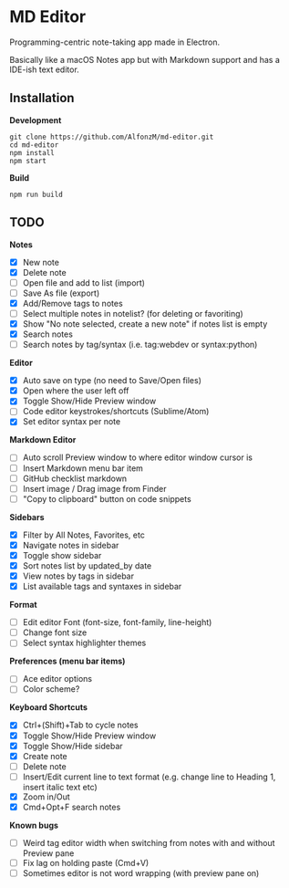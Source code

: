 MD Editor
===============

Programming-centric note-taking app made in Electron.

Basically like a macOS Notes app but with Markdown support and has a IDE-ish text editor.

## Installation

__Development__

```
git clone https://github.com/AlfonzM/md-editor.git
cd md-editor
npm install
npm start
```

__Build__

```
npm run build
```

## TODO

__Notes__
- [x] New note
- [x] Delete note
- [ ] Open file and add to list (import)
- [ ] Save As file (export)
- [x] Add/Remove tags to notes
- [ ] Select multiple notes in notelist? (for deleting or favoriting)
- [x] Show "No note selected, create a new note" if notes list is empty
- [x] Search notes
- [ ] Search notes by tag/syntax (i.e. tag:webdev or syntax:python)

__Editor__
- [x] Auto save on type (no need to Save/Open files)
- [x] Open where the user left off
- [x] Toggle Show/Hide Preview window
- [ ] Code editor keystrokes/shortcuts (Sublime/Atom)
- [x] Set editor syntax per note

__Markdown Editor__
- [ ] Auto scroll Preview window to where editor window cursor is
- [ ] Insert Markdown menu bar item
- [ ] GitHub checklist markdown
- [ ] Insert image / Drag image from Finder
- [ ] "Copy to clipboard" button on code snippets

__Sidebars__
- [x] Filter by All Notes, Favorites, etc
- [x] Navigate notes in sidebar
- [x] Toggle show sidebar
- [x] Sort notes list by updated_by date
- [x] View notes by tags in sidebar
- [x] List available tags and syntaxes in sidebar

__Format__
- [ ] Edit editor Font (font-size, font-family, line-height)
- [ ] Change font size
- [ ] Select syntax highlighter themes

__Preferences (menu bar items)__
- [ ] Ace editor options
- [ ] Color scheme?

__Keyboard Shortcuts__
- [x] Ctrl+(Shift)+Tab to cycle notes
- [x] Toggle Show/Hide Preview window
- [x] Toggle Show/Hide sidebar
- [x] Create note
- [ ] Delete note
- [ ] Insert/Edit current line to text format (e.g. change line to Heading 1, insert italic text etc)
- [x] Zoom in/Out
- [x] Cmd+Opt+F search notes

__Known bugs__
- [ ] Weird tag editor width when switching from notes with and without Preview pane
- [ ] Fix lag on holding paste (Cmd+V)
- [ ] Sometimes editor is not word wrapping (with preview pane on)
